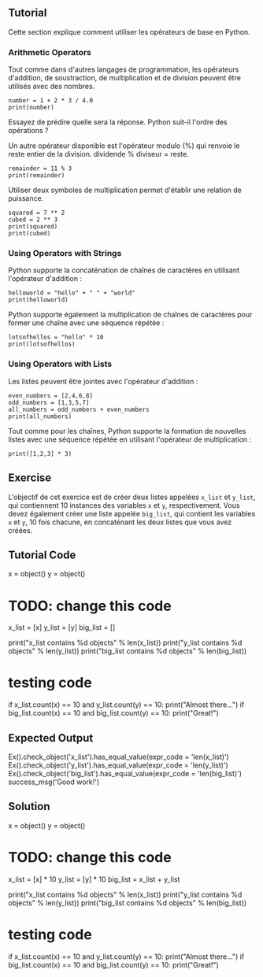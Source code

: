 Tutorial
--------

Cette section explique comment utiliser les opérateurs de base en Python.

### Arithmetic Operators       

Tout comme dans d'autres langages de programmation, les opérateurs d'addition, de soustraction, de multiplication et de division peuvent être utilisés avec des nombres.

    number = 1 + 2 * 3 / 4.0
    print(number)

Essayez de prédire quelle sera la réponse. Python suit-il l'ordre des opérations ?

Un autre opérateur disponible est l'opérateur modulo (%) qui renvoie le reste entier de la division. dividende % diviseur = reste.

    remainder = 11 % 3
    print(remainder)

Utiliser deux symboles de multiplication permet d'établir une relation de puissance.

    squared = 7 ** 2
    cubed = 2 ** 3
    print(squared)
    print(cubed)

### Using Operators with Strings

Python supporte la concaténation de chaînes de caractères en utilisant l'opérateur d'addition :

    helloworld = "hello" + " " + "world"
    print(helloworld)

Python supporte également la multiplication de chaînes de caractères pour former une chaîne avec une séquence répétée :

    lotsofhellos = "hello" * 10
    print(lotsofhellos)

### Using Operators with Lists

Les listes peuvent être jointes avec l'opérateur d'addition :

    even_numbers = [2,4,6,8]
    odd_numbers = [1,3,5,7]
    all_numbers = odd_numbers + even_numbers
    print(all_numbers)

Tout comme pour les chaînes, Python supporte la formation de nouvelles listes avec une séquence répétée en utilisant l'opérateur de multiplication :

    print([1,2,3] * 3)

Exercise
--------

L'objectif de cet exercice est de créer deux listes appelées `x_list` et `y_list`,
qui contiennent 10 instances des variables `x` et `y`, respectivement.
Vous devez également créer une liste appelée `big_list`, qui contient
les variables `x` et `y`, 10 fois chacune, en concaténant les deux listes que vous avez créées.

Tutorial Code
-------------

x = object()
y = object()

# TODO: change this code
x_list = [x]
y_list = [y]
big_list = []

print("x_list contains %d objects" % len(x_list))
print("y_list contains %d objects" % len(y_list))
print("big_list contains %d objects" % len(big_list))

# testing code
if x_list.count(x) == 10 and y_list.count(y) == 10:
    print("Almost there...")
if big_list.count(x) == 10 and big_list.count(y) == 10:
    print("Great!")

Expected Output
---------------

Ex().check_object('x_list').has_equal_value(expr_code = 'len(x_list)')
Ex().check_object('y_list').has_equal_value(expr_code = 'len(y_list)')
Ex().check_object('big_list').has_equal_value(expr_code = 'len(big_list)')
success_msg('Good work!')

Solution
--------

x = object()
y = object()

# TODO: change this code
x_list = [x] * 10
y_list = [y] * 10
big_list = x_list + y_list

print("x_list contains %d objects" % len(x_list))
print("y_list contains %d objects" % len(y_list))
print("big_list contains %d objects" % len(big_list))

# testing code
if x_list.count(x) == 10 and y_list.count(y) == 10:
    print("Almost there...")
if big_list.count(x) == 10 and big_list.count(y) == 10:
    print("Great!")